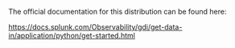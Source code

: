 The official documentation for this distribution can be found here:

https://docs.splunk.com/Observability/gdi/get-data-in/application/python/get-started.html